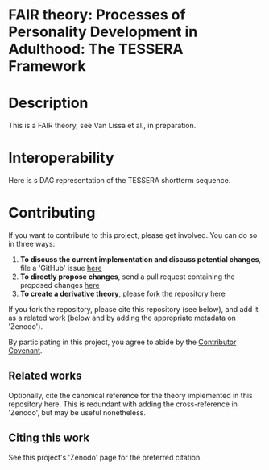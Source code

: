 # FAIR theory: Processes of Personality Development in Adulthood: The TESSERA Framework

# Description

This is a FAIR theory, see Van Lissa et al., in preparation.

# Interoperability

Here is s DAG representation of the TESSERA shortterm sequence.

# Contributing

If you want to contribute to this project, please get involved. You can do so in three ways:

1. **To discuss the current implementation and discuss potential changes**, file a 'GitHub' issue [here](https://github.com/brandmaier/FAIR_TESSERA/issues)
2. **To directly propose changes**, send a pull request containing the proposed changes [here](https://github.com/brandmaier/FAIR_TESSERA/pulls)
3. **To create a derivative theory**, please fork the repository [here](https://github.com/brandmaier/FAIR_TESSERA/fork)

If you fork the repository, please cite this repository (see below), and add it as a related work (below and by adding the appropriate metadata on 'Zenodo').

By participating in this project, you agree to abide by the [Contributor Covenant](https://www.contributor-covenant.org/version/2/0/code_of_conduct.html).

## Related works

Optionally, cite the canonical reference for the theory implemented in this repository here. This is redundant with adding the cross-reference in 'Zenodo', but may be useful nonetheless.

## Citing this work

See this project's 'Zenodo' page for the preferred citation.
